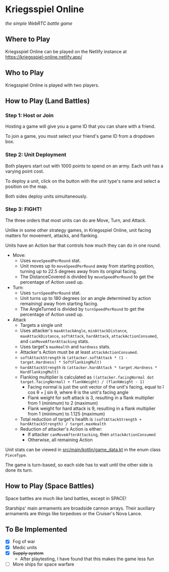 # Kriegsspiel Online

*the simple WebRTC battle game*

## Where to Play

Kriegsspiel Online can be played on the Netlify instance at https://kriegsspiel-online.netlify.app/

## Who to Play

Kriegsspiel Online is played with two players.

## How to Play (Land Battles)

### Step 1: Host or Join

Hosting a game will give you a game ID that you can share with a friend.

To join a game, you must select your friend's game ID from a dropdown box.

### Step 2: Unit Deployment

Both players start out with 1000 points to spend on an army. Each unit has a varying point cost.

To deploy a unit, click on the button with the unit type's name and select a position on the map.

Both sides deploy units simultaneously.

### Step 3: FIGHT!

The three orders that most units can do are Move, Turn, and Attack.

Unlike in some other strategy games, in Kriegsspiel Online, unit facing matters for movement, attacks, and flanking.

Units have an Action bar that controls how much they can do in one round.

* Move:
    * Uses `moveSpeedPerRound` stat.
    * Unit moves up to `moveSpeedPerRound` away from starting position, turning up to 22.5 degrees away from its original facing.
    * The DistanceCovered is divided by `moveSpeedPerRound` to get the percentage of Action used up.
* Turn:
    * Uses `turnSpeedPerRound` stat.
    * Unit turns up to 180 degrees (or an angle determined by action remaining) away from starting facing.
    * The AngleTurned is divided by `turnSpeedPerRound` to get the percentage of Action used up.
* Attack
    * Targets a single unit
    * Uses attacker's `maxAttackAngle`, `minAttackDistance`, `maxAttackDistance`, `softAttack`, `hardAttack`, `attackActionConsumed`, and `canMoveAfterAttacking` stats.
    * Uses target's `maxHealth` and `hardness` stats.
    * Attacker's Action must be at least `attackActionConsumed`.
    * `softAttackStrength` is `(attacker.softAttack * (1 - target.Hardness) * SoftFlankingMult)`
    * `hardAttackStrength` is `(attacker.hardAttack * target.Hardness * HardFlankingMult)`
    * Flanking multiplier is calculated as `((attacker.facingNormal dot target.facingNormal) + flankWeight) / (flankWeight - 1)`
        * Facing normal is just the unit vector of the unit's facing, equal to î cos θ + ĵ sin θ, where θ is the unit's facing angle
        * Flank weight for soft attack is 3, resulting in a flank multiplier from 1 (minimum) to 2 (maximum)
        * Flank weight for hard attack is 9, resulting in a flank multiplier from 1 (minimum) to 1.125 (maximum)
    * Total reduction of target's health is `(softAttackStrength + hardAttackStrength) / target.maxHealth`
    * Reduction of attacker's Action is either:
        * If attacker `canMoveAfterAttacking`, then `attackActionConsumed`
        * Otherwise, all remaining Action

Unit stats can be viewed in [src/main/kotlin/game_data.kt](./src/main/kotlin/game_data.kt) in the enum class `PieceType`.

The game is turn-based, so each side has to wait until the other side is done its turn.

## How to Play (Space Battles)

Space battles are much like land battles, except in SPACE!

Starships' main armaments are broadside cannon arrays. Their auxiliary armaments
are things like torpedoes or the Cruiser's Nova Lance.

## To Be Implemented

* [x] Fog of war
* [x] Medic units
* [x] ~~Supply system~~
    * After playtesting, I have found that this makes the game less fun
* [ ] More ships for space warfare
